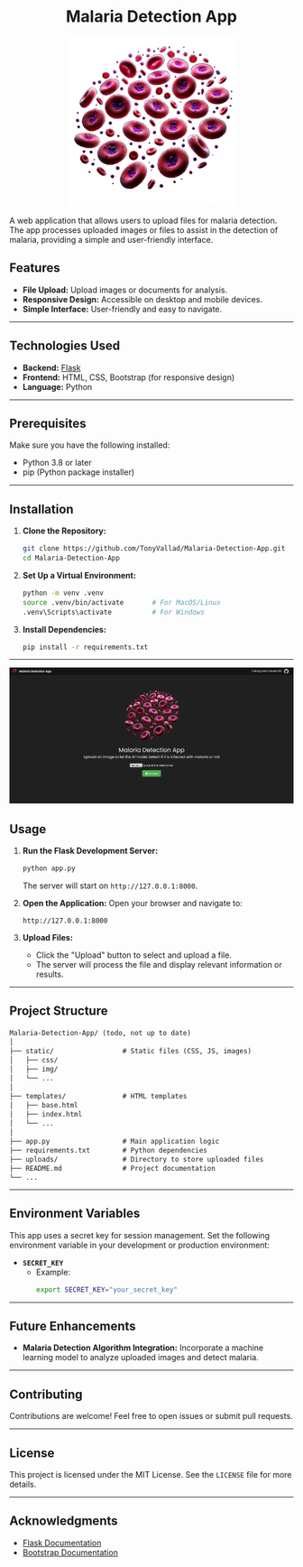 **<h1 align="center">Malaria Detection App</h1>**

<p align="center">
  <!-- <img src="src/static/img/logo.png" alt="Nutri-Score Logo"> -->
  <img src="src/static/img/cells.webp" alt="Nutri-Score Logo" width="300">
</p>

A web application that allows users to upload files for malaria detection. The app processes uploaded images or files to assist in the detection of malaria, providing a simple and user-friendly interface.

## Features
- **File Upload:** Upload images or documents for analysis.
- **Responsive Design:** Accessible on desktop and mobile devices.
- **Simple Interface:** User-friendly and easy to navigate.

---

## Technologies Used
- **Backend:** [Flask](https://flask.palletsprojects.com/)
- **Frontend:** HTML, CSS, Bootstrap (for responsive design)
- **Language:** Python

---

## Prerequisites
Make sure you have the following installed:
- Python 3.8 or later
- pip (Python package installer)

---

## Installation

1. **Clone the Repository:**
   ```bash
   git clone https://github.com/TonyVallad/Malaria-Detection-App.git
   cd Malaria-Detection-App
   ```

2. **Set Up a Virtual Environment:**
   ```bash
   python -m venv .venv
   source .venv/bin/activate       # For MacOS/Linux
   .venv\Scripts\activate          # For Windows
   ```

3. **Install Dependencies:**
   ```bash
   pip install -r requirements.txt
   ```

---

<p align="center">
  <img src="src/static/img/screenshot.png" alt="Nutri-Score Logo">
</p>

## Usage

1. **Run the Flask Development Server:**
   ```bash
   python app.py
   ```
   The server will start on `http://127.0.0.1:8000`.

2. **Open the Application:**
   Open your browser and navigate to:
   ```
   http://127.0.0.1:8000
   ```

3. **Upload Files:**
   - Click the "Upload" button to select and upload a file.
   - The server will process the file and display relevant information or results.

---

## Project Structure

```
Malaria-Detection-App/ (todo, not up to date)
│
├── static/                 # Static files (CSS, JS, images)
│   ├── css/
│   ├── img/
│   └── ...
│
├── templates/              # HTML templates
│   ├── base.html
│   ├── index.html
│   └── ...
│
├── app.py                  # Main application logic
├── requirements.txt        # Python dependencies
├── uploads/                # Directory to store uploaded files
├── README.md               # Project documentation
└── ...
```

---

## Environment Variables

This app uses a secret key for session management. Set the following environment variable in your development or production environment:

- **`SECRET_KEY`**
  - Example:
    ```bash
    export SECRET_KEY="your_secret_key"
    ```

---

## Future Enhancements
- **Malaria Detection Algorithm Integration:** Incorporate a machine learning model to analyze uploaded images and detect malaria.

---

## Contributing

Contributions are welcome! Feel free to open issues or submit pull requests.

---

## License

This project is licensed under the MIT License. See the `LICENSE` file for more details.

---

## Acknowledgments

- [Flask Documentation](https://flask.palletsprojects.com/)
- [Bootstrap Documentation](https://getbootstrap.com/)